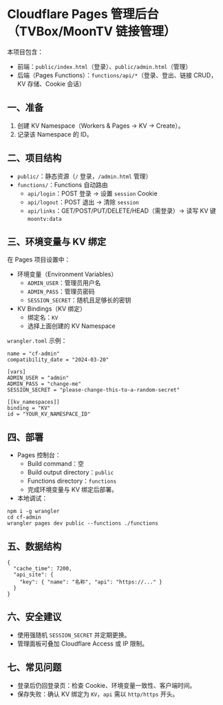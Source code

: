 # Cloudflare Pages 管理后台（TVBox/MoonTV 链接管理）

本项目包含：
- 前端：`public/index.html`（登录）、`public/admin.html`（管理）
- 后端（Pages Functions）：`functions/api/*`（登录、登出、链接 CRUD，KV 存储、Cookie 会话）

## 一、准备
1. 创建 KV Namespace（Workers & Pages → KV → Create）。
2. 记录该 Namespace 的 ID。

## 二、项目结构
- `public/`：静态资源（`/` 登录，`/admin.html` 管理）
- `functions/`：Functions 自动路由
  - `api/login`：POST 登录 → 设置 `session` Cookie
  - `api/logout`：POST 退出 → 清除 `session`
  - `api/links`：GET/POST/PUT/DELETE/HEAD（需登录）→ 读写 KV 键 `moontv:data`

## 三、环境变量与 KV 绑定
在 Pages 项目设置中：
- 环境变量（Environment Variables）
  - `ADMIN_USER`：管理员用户名
  - `ADMIN_PASS`：管理员密码
  - `SESSION_SECRET`：随机且足够长的密钥
- KV Bindings（KV 绑定）
  - 绑定名：`KV`
  - 选择上面创建的 KV Namespace

`wrangler.toml` 示例：
```
name = "cf-admin"
compatibility_date = "2024-03-20"

[vars]
ADMIN_USER = "admin"
ADMIN_PASS = "change-me"
SESSION_SECRET = "please-change-this-to-a-random-secret"

[[kv_namespaces]]
binding = "KV"
id = "YOUR_KV_NAMESPACE_ID"
```

## 四、部署
- Pages 控制台：
  - Build command：空
  - Build output directory：`public`
  - Functions directory：`functions`
  - 完成环境变量与 KV 绑定后部署。
- 本地调试：
```
npm i -g wrangler
cd cf-admin
wrangler pages dev public --functions ./functions
```

## 五、数据结构
```
{
  "cache_time": 7200,
  "api_site": {
    "key": { "name": "名称", "api": "https://..." }
  }
}
```

## 六、安全建议
- 使用强随机 `SESSION_SECRET` 并定期更换。
- 管理面板可叠加 Cloudflare Access 或 IP 限制。

## 七、常见问题
- 登录后仍回登录页：检查 Cookie、环境变量一致性、客户端时间。
- 保存失败：确认 KV 绑定为 `KV`，`api` 需以 `http/https` 开头。

